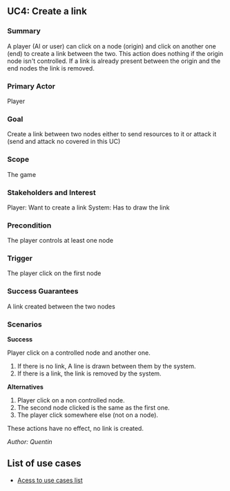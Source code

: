 ## UC4: Create a link

### Summary
A player (AI or user) can click on a node (origin) and click on another one (end) to create a link between the two.
This action does nothing if the origin node isn't controlled.
If a link is already present between the origin and the end nodes the link is removed.

### Primary Actor
Player

### Goal
Create a link between two nodes either to send resources to it or attack it (send and attack no covered in this UC)

### Scope
The game

### Stakeholders and Interest
Player: Want to create a link
System: Has to draw the link

### Precondition
The player controls at least one node

### Trigger
The player click on the first node

### Success Guarantees
A link created between the two nodes

### Scenarios

**Success**

Player click on a controlled node and another one.

1. If there is no link, A line is drawn between them by the system.
2. If there is a link, the link is removed by the system.

**Alternatives**

1. Player click on a non controlled node.
2. The second node clicked is the same as the first one.
3. The player click somewhere else (not on a node).

These actions have no effect, no link is created.

*Author: Quentin*

## List of use cases
* [Acess to use cases list][L]

[L]:../UserCase.md